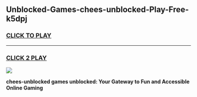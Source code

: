 
## Unblocked-Games-chees-unblocked-Play-Free-k5dpj
<h3>
<a href="https://premium76.site?title=chees-unblocked&ref=21A">CLICK TO PLAY</a></h3>
<hr>

<h3>
<a href="https://premium76.site?title=chees-unblocked&ref=21A">CLICK 2 PLAY</a>
  
</h3>

<a href="https://premium76.site?title=chees-unblocked&ref=21A"><img src="https://clearcache.store/games.png"></a>


**chees-unblocked games unblocked: Your Gateway to Fun and Accessible Online Gaming**
